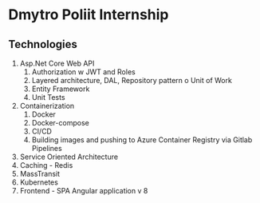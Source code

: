 # Dmytro Poliit Internship

## Technologies
1.  Asp.Net Core Web API
    1. Authorization w JWT and Roles
    2. Layered architecture, DAL, Repository pattern o Unit of Work
    3. Entity Framework
    4. Unit Tests
2. Containerization
   1. Docker
   2. Docker-compose
   3. CI/CD
   4. Building images and pushing to Azure Container Registry via Gitlab Pipelines
3.  Service Oriented Architecture
4.  Caching - Redis
5.  MassTransit
6.  Kubernetes
7.  Frontend - SPA Angular application v 8